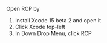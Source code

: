 Open RCP by 
1. Install Xcode 15 beta 2 and open it 
2. Click Xcode top-left
3. In Down Drop Menu, click RCP

